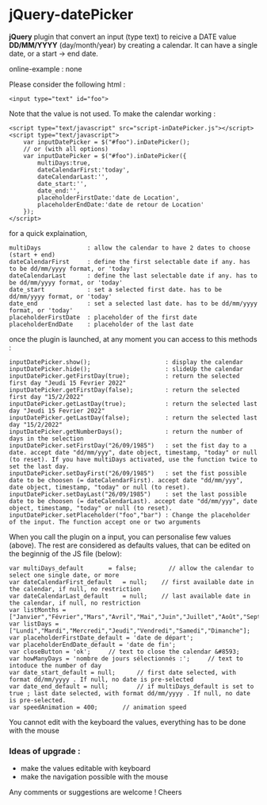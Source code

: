 # jQuery-datePicker

**jQuery** plugin that convert an input (type text) to reicive a DATE value **DD/MM/YYYY** (day/month/year) by creating a calendar. It can have a single date, or a start -> end date.

online-example : none

Please consider the following html :

    <input type="text" id="foo">

Note that the value is not used. To make the calendar working :

    <script type="text/javascript" src="script-inDatePicker.js"></script>
    <script type="text/javascript">
        var inputDatePicker = $("#foo").inDatePicker();
        // or (with all options)
        var inputDatePicker = $("#foo").inDatePicker({
            multiDays:true,
            dateCalendarFirst:'today',
            dateCalendarLast:'',
            date_start:'',
            date_end:'',
            placeholderFirstDate:'date de Location',
            placeholderEndDate:'date de retour de Location'
        });
    </script>

for a quick explaination,

    multiDays             : allow the calendar to have 2 dates to choose (start + end)
    dateCalendarFirst     : define the first selectable date if any. has to be dd/mm/yyyy format, or 'today'
    dateCalendarLast      : define the last selectable date if any. has to be dd/mm/yyyy format, or 'today'
    date_start            : set a selected first date. has to be dd/mm/yyyy format, or 'today'
    date_end              : set a selected last date. has to be dd/mm/yyyy format, or 'today'
    placeholderFirstDate  : placeholder of the first date
    placeholderEndDate    : placeholder of the last date

once the plugin is launched, at any moment you can access to this methods :

    inputDatePicker.show();                     : display the calendar
    inputDatePicker.hide();                     : slideUp the calendar
    inputDatePicker.getFirstDay(true);          : return the selected first day "Jeudi 15 Fevrier 2022"
    inputDatePicker.getFirstDay(false);         : return the selected first day "15/2/2022"
    inputDatePicker.getLastDay(true);           : return the selected last day "Jeudi 15 Fevrier 2022"
    inputDatePicker.getLastDay(false);          : return the selected last day "15/2/2022"
    inputDatePicker.getNumberDays();            : return the number of days in the selection
    inputDatePicker.setFirstDay("26/09/1985")	: set the fist day to a date. accept date "dd/mm/yyy", date object, timestamp, "today" or null (to reset). If you have multiDays activated, use the function twice to set the last day.
    inputDatePicker.setDayFirst("26/09/1985")	: set the fist possible date to be choosen (= dateCalendarFirst). accept date "dd/mm/yyy", date object, timestamp, "today" or null (to reset).
    inputDatePicker.setDayLast("26/09/1985")	: set the last possible date to be choosen (= dateCalendarLast). accept date "dd/mm/yyy", date object, timestamp, "today" or null (to reset).
    inputDatePicker.setPlaceholder("foo","bar")	: Change the placeholder of the input. The function accept one or two arguments


When you call the plugin on a input, you can personalise few values (above). The rest are considered as defaults values, that can be edited on the beginnig of the JS file (below):

	var	multiDays_default		= false;         // allow the calendar to select one single date, or more
	var	dateCalendarFirst_default	= null;    // first available date in the calendar, if null, no restriction
	var	dateCalendarLast_default	= null;    // last available date in the calendar, if null, no restriction
	var	listMonths = ["Janvier","Février","Mars","Avril","Mai","Juin","Juillet","Août","Septembre","Octobre","Novembre","Décembre"];
	var	listDays = ["Lundi","Mardi","Mercredi","Jeudi","Vendredi","Samedi","Dimanche"];
	var	placeholderFirstDate_default = 'date de départ';
	var	placeholderEndDate_default = 'date de fin';
	var	closeButton = 'ok';		// text to close the calendar &#8593;
	var	howManyDays = 'nombre de jours sélectionnés :';		// text to intoduce the number of day
	var	date_start_default = null;		// first date selected, with format dd/mm/yyyy . If null, no date is pre-selected
	var	date_end_default = null;		// if multiDays_default is set to true ; last date selected, with format dd/mm/yyyy . If null, no date is pre-selected.
	var	speedAnimation = 400;		// animation speed

You cannot edit with the keyboard the values, everything has to be done with the mouse


### Ideas of upgrade :

 - make the values editable with keyboard
 - make the navigation possible with the mouse


Any comments or suggestions are welcome !
Cheers
